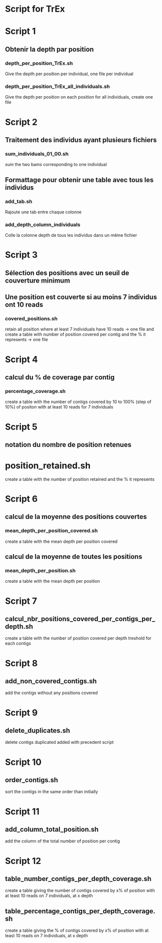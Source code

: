 # Script for TrEx

# Script 1
## Obtenir la depth par position

### depth_per_position_TrEx.sh
Give the depth per position per individual, one file per individual

### depth_per_position_TrEx_all_individuals.sh
Give the depth per position on each position for all individuals, create one file

# Script 2
## Traitement des individus ayant plusieurs fichiers
### sum_individuals_01_00.sh
sum the two bams corresponding to one individual

## Formattage pour obtenir une table avec tous les individus 
### add_tab.sh
Rajoute une tab entre chaque colonne

### add_depth_column_individuals
Colle la colonne depth de tous les individus dans un même fichier

# Script 3
## Sélection des positions avec un seuil de couverture minimum
## Une position est couverte si au moins 7 individus ont 10 reads
### covered_positions.sh
retain all position where at least 7 individuals have 10 reads -> one file
and create a table with number of position covered per contig and the % it represents -> one file

# Script 4
## calcul du % de coverage par contig 
### percentage_coverage.sh
create a table with the number of contigs covered by 10 to 100% (step of 10%) of positon with at least 10 reads for 7 individuals

# Script 5 
## notation du nombre de position retenues 
# position_retained.sh
create a table with the number of position retained and the % it represents

# Script 6
## calcul de la moyenne des positions couvertes
### mean_depth_per_position_covered.sh
create a table with the mean depth per position covered

## calcul de la moyenne de toutes les positions
### mean_depth_per_position.sh
create a table with the mean depth per position 

# Script 7
## calcul_nbr_positions_covered_per_contigs_per_depth.sh
create a table with the number of position covered per depth treshold for each contigs

# Script 8
## add_non_covered_contigs.sh
add the contigs without any positions covered

# Script 9 
## delete_duplicates.sh
delete contigs duplicated added with precedent script
 
# Script 10
## order_contigs.sh
sort the contigs in the same order than initially

# Script 11
## add_column_total_position.sh
add the column of the total number of position per contig

# Script 12
## table_number_contigs_per_depth_coverage.sh
create a table giving the number of contigs covered by x% of position with at least 10 reads on 7 individuals, at x depth

## table_percentage_contigs_per_depth_coverage.sh
create a table giving the % of contigs covered by x% of position with at least 10 reads on 7 individuals, at x depth


